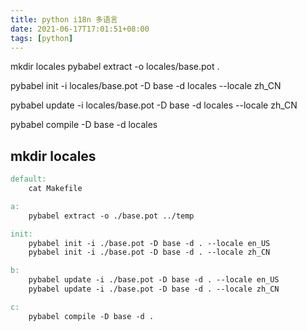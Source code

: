 ```yaml
---
title: python i18n 多语言
date: 2021-06-17T17:01:51+08:00
tags: [python]
---
```



mkdir locales
pybabel extract -o locales/base.pot .

pybabel init -i locales/base.pot -D base -d locales --locale zh_CN

pybabel update -i locales/base.pot -D base -d locales --locale zh_CN

pybabel compile -D base -d locales


## mkdir locales
```makefile
default:
	cat Makefile

a:
	pybabel extract -o ./base.pot ../temp

init:
	pybabel init -i ./base.pot -D base -d . --locale en_US
	pybabel init -i ./base.pot -D base -d . --locale zh_CN

b:
	pybabel update -i ./base.pot -D base -d . --locale en_US
	pybabel update -i ./base.pot -D base -d . --locale zh_CN

c:
	pybabel compile -D base -d .

```
